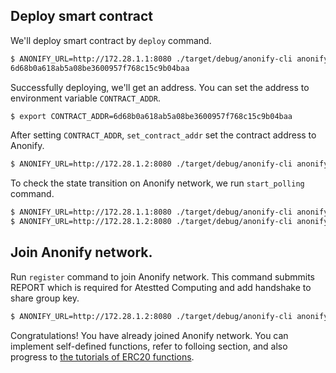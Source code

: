 
## Deploy smart contract

We'll deploy smart contract by `deploy` command.

```sh
$ ANONIFY_URL=http://172.28.1.1:8080 ./target/debug/anonify-cli anonify deploy
6d68b0a618ab5a08be3600957f768c15c9b04baa
```

Successfully deploying, we'll get an address. You can set the address to environment variable `CONTRACT_ADDR`.

```sh
$ export CONTRACT_ADDR=6d68b0a618ab5a08be3600957f768c15c9b04baa
```

After setting `CONTRACT_ADDR`, `set_contract_addr` set the contract address to Anonify.

```sh
$ ANONIFY_URL=http://172.28.1.2:8080 ./target/debug/anonify-cli anonify set_contract_addr 
```

To check the state transition on Anonify network, we run `start_polling` command.

```sh
$ ANONIFY_URL=http://172.28.1.1:8080 ./target/debug/anonify-cli anonify start_polling
$ ANONIFY_URL=http://172.28.1.2:8080 ./target/debug/anonify-cli anonify start_polling
```

## Join Anonify network.

Run `register` command to join Anonify network. 
This command submmits REPORT which is required for Atestted Computing and add handshake to share group key.

```sh
$ ANONIFY_URL=http://172.28.1.2:8080 ./target/debug/anonify-cli anonify register
```

Congratulations! You have already joined Anonify network.
You can implement self-defined functions, refer to folloing section, and also progress to [the tutorials of ERC20 functions](/Tutorials/ERC20/transfer/).
